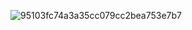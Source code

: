 ![95103fc74a3a35cc079cc2bea753e7b7](https://user-images.githubusercontent.com/117904803/201067376-22c8b3b3-8736-46c5-a38b-cb4c4ae25f61.png)
